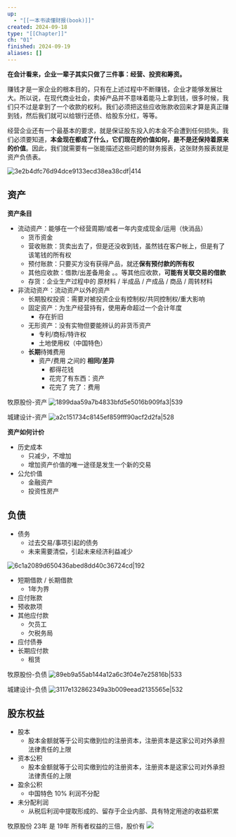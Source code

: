 ```yaml
---
up:
  - "[[一本书读懂财报(book)]]"
created: 2024-09-18
type: "[[Chapter]]"
ch: "01"
finished: 2024-09-19
aliases: []
---
```




**在会计看来，企业一辈子其实只做了三件事：经营、投资和筹资。**

赚钱才是一家企业的根本目的，只有在上述过程中不断赚钱，企业才能够发展壮大。所以说，在现代商业社会，卖掉产品并不意味着能马上拿到钱，很多时候，我们只不过是拿到了一个收款的权利。我们必须把这些应收账款收回来才算是真正赚到钱，然后我们就可以给银行还债、给股东分红，等等。

经营企业还有一个最基本的要求，就是保证股东投入的本金不会遭到任何损失。我们必须要知道，**本金现在都成了什么，它们现在的价值如何，是不是还保持着原来的价值**。因此，我们就需要有一张能描述这些问题的财务报表，这张财务报表就是资产负债表。

![3e2b4dfc76d94dce9133ecd38ea38cdf|414](https://s1.vika.cn/space/2024/09/18/3e2b4dfc76d94dce9133ecd38ea38cdf)


## 资产


**资产条目**

- 流动资产：能够在一个经营周期/或者一年内变成现金/运用（快消品）
	- 货币资金
	- 营收账款：货卖出去了，但是还没收到钱，虽然钱在客户帐上，但是有了该笔钱的所有权
	- 预付账款：只要买方没有获得产品，就还**保有预付款的所有权**
	- 其他应收款：借款/出差备用金 。。等其他应收款，**可能有关联交易的借款**
	- 存货：企业生产过程中的 原材料 / 半成品 / 产成品 / 商品 / 周转材料
- 非流动资产：流动资产以外的资产
	- 长期股权投资：需要对被投资企业有控制权/共同控制权/重大影响
	- 固定资产：为生产经营持有，使用寿命超过一个会计年度
		- 存在折旧
	- 无形资产：没有实物但要能辨认的非货币资产
		- 专利/商标/特许权
		- 土地使用权（中国特色）
	- **长期**待摊费用
		- 资产/费用 之间的 **相同/差异**
			- 都得花钱
			- 花完了有东西：资产
			- 花完了 完了：费用




牧原股份-资产
![1899daa59a7b4833bfd5e5016b909fa3|539](https://s1.vika.cn/space/2024/09/19/1899daa59a7b4833bfd5e5016b909fa3)



城建设计-资产
![a2c151734c8145ef859fff90acf2d2fa|528](https://s1.vika.cn/space/2024/09/19/a2c151734c8145ef859fff90acf2d2fa)



**资产如何计价**

- 历史成本
	- 只减少，不增加
	- 增加资产价值的唯一途径是发生一个新的交易
- 公允价值
	- 金融资产
	- 投资性房产


## 负债

- 债务
	- 过去交易/事项引起的债务
	- 未来需要清偿，引起未来经济利益减少

![6c1a2089d650436abed8dd40c36724cd|192](https://s1.vika.cn/space/2024/09/20/6c1a2089d650436abed8dd40c36724cd)


- 短期借款 / 长期借款
	- 1年为界
- 应付账款
- 预收款项
- 其他应付款 
	- 欠员工
	- 欠税务局
- 应付债券
- 长期应付款
	- 租赁

牧原股份-负债
![89eb9a55ab144a12a6c3f04e7e25816b|533](https://s1.vika.cn/space/2024/09/19/89eb9a55ab144a12a6c3f04e7e25816b)

城建设计-负债
![3117e132862349a3b009eead2135565e|532](https://s1.vika.cn/space/2024/09/20/3117e132862349a3b009eead2135565e)

## 股东权益


- 股本 
	- 股本金额就等于公司实缴到位的注册资本，注册资本是这家公司对外承担法律责任的上限
- 资本公积
	- 股本金额就等于公司实缴到位的注册资本，注册资本是这家公司对外承担法律责任的上限
- 盈余公积
	- 中国特色 10% 利润不分配
- 未分配利润
	- 从税后利润中提取形成的、留存于企业内部、具有特定用途的收益积累


牧原股份 23年 是 19年 所有者权益的三倍，股价有
![](https://s1.vika.cn/space/2024/09/20/60eee880c499480ba53ee05847c5a0f9)
